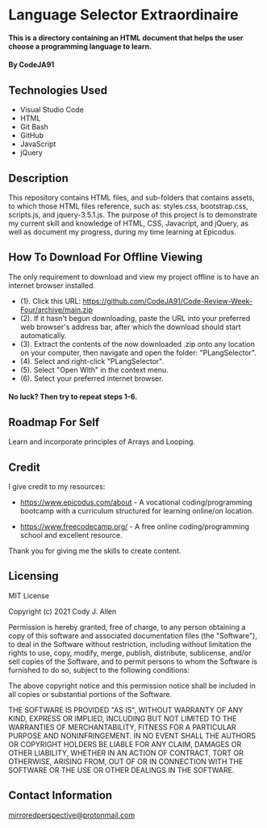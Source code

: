 # Language Selector Extraordinaire

#### This is a directory containing an HTML document that helps the user choose a programming language to learn. 

#### By CodeJA91

## Technologies Used

* Visual Studio Code 
* HTML
* Git Bash
* GitHub
* JavaScript
* jQuery

## Description

This repository contains HTML files, and sub-folders that contains assets, to which those HTML files reference, such as: styles.css, bootstrap.css, scripts.js, and jquery-3.5.1.js. The purpose of this project is to demonstrate my current skill and knowledge of HTML, CSS, Javacript, and jQuery, as well as document my progress, during my time learning at Epicodus.
## How To Download For Offline Viewing

The only requirement to download and view my project offline is to have an internet browser installed.
* (1). Click this URL: https://github.com/CodeJA91/Code-Review-Week-Four/archive/main.zip
* (2). If it hasn't begun downloading, paste the URL into your preferred web browser's address bar, after which 
the download should start automatically.
* (3). Extract the contents of the now downloaded .zip onto any location on your computer, then navigate and open the folder: "PLangSelector".
* (4). Select and right-click "PLangSelector".
* (5). Select "Open With" in the context menu.
* (6). Select your preferred internet browser.

#### No luck? Then try to repeat steps 1-6.

## Roadmap For Self

Learn and incorporate principles of Arrays and Looping.

## Credit

I give credit to my resources:

* https://www.epicodus.com/about - A vocational coding/programming bootcamp with a curriculum structured for learning online/on location. 

* https://www.freecodecamp.org/ - A free online coding/programming school and excellent resource.

Thank you for giving me the skills to create content.

## Licensing

MIT License

Copyright (c) 2021 Cody J. Allen

Permission is hereby granted, free of charge, to any person obtaining a copy of this software and associated documentation files (the "Software"), to deal in the Software without restriction, including without limitation the rights to use, copy, modify, merge, publish, distribute, sublicense, and/or sell copies of the Software, and to permit persons to whom the Software is furnished to do so, subject to the following conditions:

The above copyright notice and this permission notice shall be included in all copies or substantial portions of the Software.

THE SOFTWARE IS PROVIDED "AS IS", WITHOUT WARRANTY OF ANY KIND, EXPRESS OR IMPLIED, INCLUDING BUT NOT LIMITED TO THE WARRANTIES OF MERCHANTABILITY, FITNESS FOR A PARTICULAR PURPOSE AND NONINFRINGEMENT. IN NO EVENT SHALL THE AUTHORS OR COPYRIGHT HOLDERS BE LIABLE FOR ANY CLAIM, DAMAGES OR OTHER LIABILITY, WHETHER IN AN ACTION OF CONTRACT, TORT OR OTHERWISE, ARISING FROM, OUT OF OR IN CONNECTION WITH THE SOFTWARE OR THE USE OR OTHER DEALINGS IN THE SOFTWARE.

## Contact Information

mirroredperspective@protonmail.com
